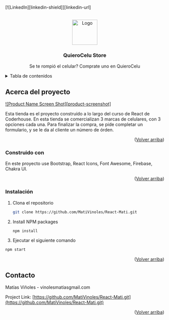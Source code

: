 
<a name="readme-top"></a>


[![LinkedIn][linkedin-shield]][linkedin-url]



<!-- PROJECT LOGO -->
<br />
<div align="center">
  <a>
    <img src="images/logo.png" alt="Logo" width="80" height="80">
  </a>

  <h3 align="center">QuieroCelu Store</h3>

  <p align="center">
   Se te rompió el celular? Comprate uno en QuieroCelu
  </p>
</div>



<!-- TABLE OF CONTENTS -->
<details>
  <summary>Tabla de contenidos</summary>
  <ol>
    <li>
      <a href="#about-the-project">Acerca del proyecto</a>
      <ul>
        <li><a href="#built-with">Construido con</a></li>
      </ul>
    </li>
    <li>
      <ul>
        <li><a href="#instalación">Instalación</a></li>
      </ul>
    </li>
    <li><a href="#contact">Contact</a></li>
  </ol>
</details>



<!-- ABOUT THE PROJECT -->
## Acerca del proyecto

[![Product Name Screen Shot][product-screenshot]](https://i.postimg.cc/nhJTqnRk/Screenshot-1.jpg)

Esta tienda es el proyecto construído a lo largo del curso de React de Coderhouse. En esta tienda se comercializan 3 marcas de celulares, con 3 opciones
cada una. Para finalizar la compra, se pide completar un formulario, y se le da al cliente un número de órden.

<p align="right">(<a href="#readme-top">Volver arriba</a>)</p>



### Construido con

En este proyecto use Bootstrap, React Icons, Font Awesome, Firebase, Chakra UI.



<p align="right">(<a href="#readme-top">Volver arriba</a>)</p>


### Instalación

1. Clona el repositorio
   ```sh
   git clone https://github.com/MatiVinoles/React-Mati.git
   ```
2. Install NPM packages
   ```sh
   npm install
   ```
3. Ejecutar el siguiente comando
  ```sh
  npm start
  ```



<p align="right">(<a href="#readme-top">Volver arriba</a>)</p>


## Contacto

Matías Viñoles - vinolesmatiasgmail.com

Project Link: [https://github.com/MatiVinoles/React-Mati.git](https://github.com/MatiVinoles/React-Mati.git)

<p align="right">(<a href="#readme-top">Volver arriba</a>)</p>


